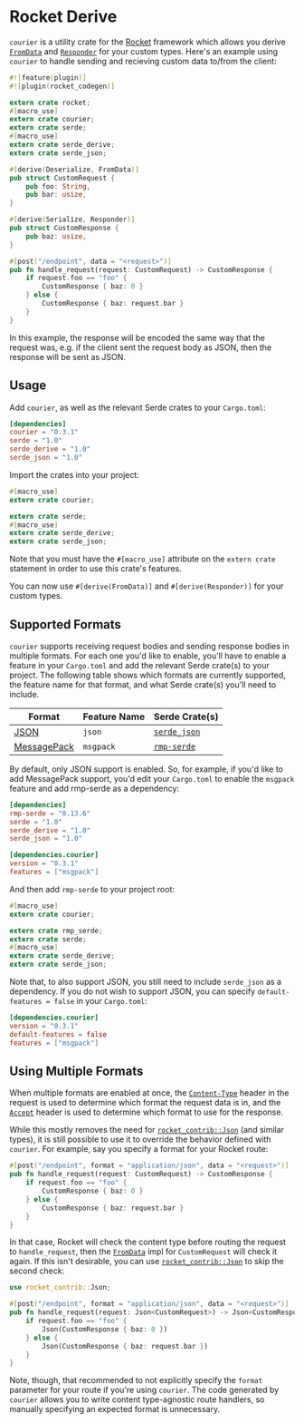 # Rocket Derive

`courier` is a utility crate for the [Rocket] framework which allows you derive [`FromData`]
and [`Responder`] for your custom types. Here's an example using `courier` to handle sending
and recieving custom data to/from the client:

```rust
#![feature(plugin)]
#![plugin(rocket_codegen)]

extern crate rocket;
#[macro_use]
extern crate courier;
extern crate serde;
#[macro_use]
extern crate serde_derive;
extern crate serde_json;

#[derive(Deserialize, FromData)]
pub struct CustomRequest {
    pub foo: String,
    pub bar: usize,
}

#[derive(Serialize, Responder)]
pub struct CustomResponse {
    pub baz: usize,
}

#[post("/endpoint", data = "<request>")]
pub fn handle_request(request: CustomRequest) -> CustomResponse {
    if request.foo == "foo" {
        CustomResponse { baz: 0 }
    } else {
        CustomResponse { baz: request.bar }
    }
}
```

In this example, the response will be encoded the same way that the request was, e.g. if the client
sent the request body as JSON, then the response will be sent as JSON.

## Usage

Add `courier`, as well as the relevant Serde crates to your `Cargo.toml`:

```toml
[dependencies]
courier = "0.3.1"
serde = "1.0"
serde_derive = "1.0"
serde_json = "1.0"
```

Import the crates into your project:

```rust
#[macro_use]
extern crate courier;

extern crate serde;
#[macro_use]
extern crate serde_derive;
extern crate serde_json;
```

Note that you must have the `#[macro_use]` attribute on the `extern crate` statement in order to
use this crate's features.

You can now use `#[derive(FromData)]` and `#[derive(Responder)]` for your custom types.

## Supported Formats

`courier` supports receiving request bodies and sending response bodies in multiple formats.
For each one you'd like to enable, you'll have to enable a feature in your `Cargo.toml` and add the
relevant Serde crate(s) to your project. The following table shows which formats are currently
supported, the feature name for that format, and what Serde crate(s) you'll need to include.

| Format        | Feature Name | Serde Crate(s)    |
| --------------|--------------|-------------------|
| [JSON]        | `json`       | [`serde_json`]    |
| [MessagePack] | `msgpack`    | [`rmp-serde`]     |

By default, only JSON support is enabled. So, for example, if you'd like to add MessagePack support,
you'd edit your `Cargo.toml` to enable the `msgpack` feature and add rmp-serde as a dependency:

```toml
[dependencies]
rmp-serde = "0.13.6"
serde = "1.0"
serde_derive = "1.0"
serde_json = "1.0"

[dependencies.courier]
version = "0.3.1"
features = ["msgpack"]
```

And then add `rmp-serde` to your project root:

```rust
#[macro_use]
extern crate courier;

extern crate rmp_serde;
extern crate serde;
#[macro_use]
extern crate serde_derive;
extern crate serde_json;
```

Note that, to also support JSON, you still need to include `serde_json` as a dependency. If you do
not wish to support JSON, you can specify `default-features = false` in your `Cargo.toml`:

```toml
[dependencies.courier]
version = "0.3.1"
default-features = false
features = ["msgpack"]
```

## Using Multiple Formats

When multiple formats are enabled at once, the [`Content-Type`] header in the request is used to
determine which format the request data is in, and the [`Accept`] header is used to determine which
format to use for the response.

While this mostly removes the need for [`rocket_contrib::Json`] (and similar types), it is still
possible to use it to override the behavior defined with `courier`. For example, say you
specify a format for your Rocket route:

```rust
#[post("/endpoint", format = "application/json", data = "<request>")]
pub fn handle_request(request: CustomRequest) -> CustomResponse {
    if request.foo == "foo" {
        CustomResponse { baz: 0 }
    } else {
        CustomResponse { baz: request.bar }
    }
}
```

In that case, Rocket will check the content type before routing the request to `handle_request`,
then the [`FromData`] impl for `CustomRequest` will check it again. If this isn't desirable, you
can use [`rocket_contrib::Json`] to skip the second check:

```rust
use rocket_contrib::Json;

#[post("/endpoint", format = "application/json", data = "<request>")]
pub fn handle_request(request: Json<CustomRequest>) -> Json<CustomResponse> {
    if request.foo == "foo" {
        Json(CustomResponse { baz: 0 })
    } else {
        Json(CustomResponse { baz: request.bar })
    }
}
```

Note, though, that recommended to not explicitly specify the `format` parameter for your route if you're using `courier`. The code generated by `courier` allows you to write content type-agnostic route handlers, so manually specifying an expected format is unnecessary.

[Rocket]: https://rocket.rs/
[`FromData`]: https://api.rocket.rs/rocket/data/trait.FromData.html
[`Responder`]: https://api.rocket.rs/rocket/response/trait.Responder.html
[JSON]: http://www.json.org/
[MessagePack]: http://msgpack.org/index.html
[`serde_json`]: https://crates.io/crates/serde_json
[`rmp-serde`]: https://crates.io/crates/rmp-serde
[`Content-Type`]: https://developer.mozilla.org/en-US/docs/Web/HTTP/Headers/Content-Type
[`Accept`]: https://developer.mozilla.org/en-US/docs/Web/HTTP/Headers/Accept
[`rocket_contrib::Json`]: https://api.rocket.rs/rocket_contrib/struct.Json.html
